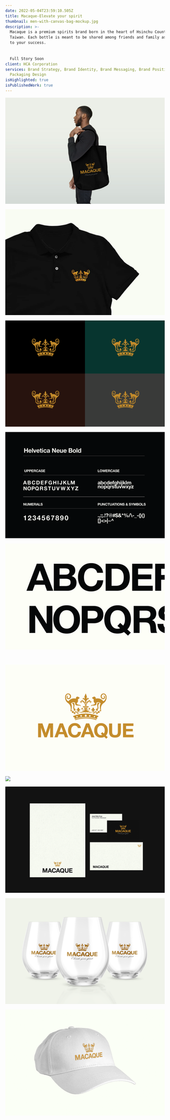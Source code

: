 ```yaml
---
date: 2022-05-04T23:59:10.505Z
title: Macaque-Elevate your spirit
thumbnail: men-with-canvas-bag-mockup.jpg
description: >-
  Macaque is a premium spirits brand born in the heart of Hsinchu County,
  Taiwan. Each bottle is meant to be shared among friends and family as we toast
  to your success.


  Full Story Soon
client: HCA Corporation
services: Brand Strategy, Brand Identity, Brand Messaging, Brand Positioning,
  Packaging Design
isHighlighted: true
isPublishedWork: true
---
```

![](men-with-canvas-bag-mockup.jpg)

![](fb_img_1651712085834.jpg)

![](macaque-mark-official.png)

![](official-typeface-macaqueartboard-1.png)

![](official-typeface-macaque-2artboard-1.png)

![]()

![](official-logo-macaqueartboard-1.png)

![](embossed-logo-macaque.jpg)

![](20.png)

![](18.png)

![](29.png)